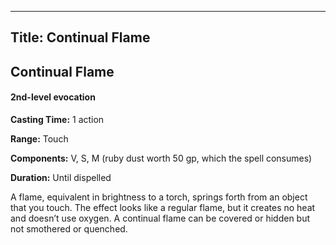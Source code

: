 -------------------------
Title: Continual Flame
-------------------------

## Continual Flame

#### 2nd-level evocation


**Casting Time:** 1 action

**Range:** Touch

**Components:** V, S, M (ruby dust worth 50 gp, which the
spell consumes)

**Duration:** Until dispelled


A flame, equivalent in brightness to a torch, springs forth from an
object that you touch. The effect looks
like a regular flame, but it creates no heat and doesn’t use oxygen. A
continual flame can be covered or hidden but not
smothered or quenched.


